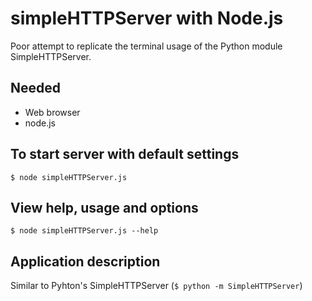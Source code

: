 # simpleHTTPServer with Node.js

Poor attempt to replicate the terminal usage of the Python module SimpleHTTPServer.

## Needed
* Web browser
* node.js

## To start server with default settings
`$ node simpleHTTPServer.js`

## View help, usage and options
`$ node simpleHTTPServer.js --help`

## Application description
Similar to Pyhton's SimpleHTTPServer (`$ python -m SimpleHTTPServer`)
